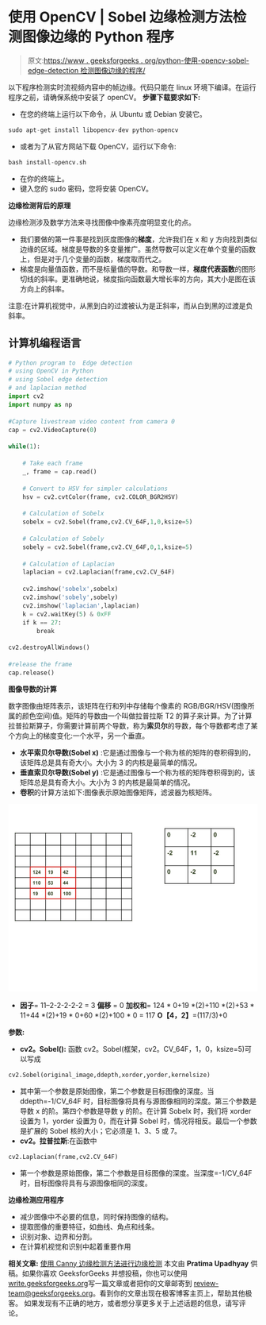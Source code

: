 # 使用 OpenCV | Sobel 边缘检测方法检测图像边缘的 Python 程序

> 原文:[https://www . geeksforgeeks . org/python-使用-opencv-sobel-edge-detection 检测图像边缘的程序/](https://www.geeksforgeeks.org/python-program-to-detect-the-edges-of-an-image-using-opencv-sobel-edge-detection/)

以下程序检测实时流视频内容中的帧边缘。代码只能在 linux 环境下编译。在运行程序之前，请确保系统中安装了 openCV。
**步骤下载要求如下:**

*   在您的终端上运行以下命令，从 Ubuntu 或 Debian 安装它。

```py
sudo apt-get install libopencv-dev python-opencv
```

*   或者为了从官方网站下载 OpenCV，运行以下命令:

```py
bash install-opencv.sh
```

*   在你的终端上。
*   键入您的 sudo 密码，您将安装 OpenCV。

**边缘检测背后的原理**

边缘检测涉及数学方法来寻找图像中像素亮度明显变化的点。

*   我们要做的第一件事是找到灰度图像的**梯度**，允许我们在 x 和 y 方向找到类似边缘的区域。梯度是导数的多变量推广。虽然导数可以定义在单个变量的函数上，但是对于几个变量的函数，梯度取而代之。
*   梯度是向量值函数，而不是标量值的导数。和导数一样，**梯度代表函数**的图形切线的斜率。更准确地说，梯度指向函数最大增长率的方向，其大小是图在该方向上的斜率。

注意:在计算机视觉中，从黑到白的过渡被认为是正斜率，而从白到黑的过渡是负斜率。

## 计算机编程语言

```py
# Python program to  Edge detection
# using OpenCV in Python
# using Sobel edge detection
# and laplacian method
import cv2
import numpy as np

#Capture livestream video content from camera 0
cap = cv2.VideoCapture(0)

while(1):

    # Take each frame
    _, frame = cap.read()

    # Convert to HSV for simpler calculations
    hsv = cv2.cvtColor(frame, cv2.COLOR_BGR2HSV)

    # Calculation of Sobelx
    sobelx = cv2.Sobel(frame,cv2.CV_64F,1,0,ksize=5)

    # Calculation of Sobely
    sobely = cv2.Sobel(frame,cv2.CV_64F,0,1,ksize=5)

    # Calculation of Laplacian
    laplacian = cv2.Laplacian(frame,cv2.CV_64F)

    cv2.imshow('sobelx',sobelx)
    cv2.imshow('sobely',sobely)
    cv2.imshow('laplacian',laplacian)
    k = cv2.waitKey(5) & 0xFF
    if k == 27:
        break

cv2.destroyAllWindows()

#release the frame
cap.release()
```

**图像导数的计算**

数字图像由矩阵表示，该矩阵在行和列中存储每个像素的 RGB/BGR/HSV(图像所属的颜色空间)值。矩阵的导数由一个叫做拉普拉斯 T2 的算子来计算。为了计算拉普拉斯算子，你需要计算前两个导数，称为**索贝尔**的导数，每个导数都考虑了某个方向上的梯度变化:一个水平，另一个垂直。

*   **水平索贝尔导数(Sobel x)** :它是通过图像与一个称为核的矩阵的卷积得到的，该矩阵总是具有奇大小。大小为 3 的内核是最简单的情况。
*   **垂直索贝尔导数(Sobel y)** :它是通过图像与一个称为核的矩阵卷积得到的，该矩阵总是具有奇大小。大小为 3 的内核是最简单的情况。
*   **卷积**的计算方法如下:图像表示原始图像矩阵，滤波器为核矩阵。

![Convolving an image with a kernel](img/7266eacd16c4a2ff2b995fc8066940a6.png)

*   **因子**= 11–2-2-2-2-2 = 3
    **偏移** = 0
    **加权和**= 124 * 0+19 *(2)+110 *(2)+53 * 11+44 *(2)+19 * 0+60 *(2)+100 * 0 = 117
    **O【4，2】**=(117/3)+0

**参数:**

*   **cv2。Sobel():** 函数 cv2。Sobel(框架，cv2。CV_64F，1，0，ksize=5)可以写成

```py
cv2.Sobel(original_image,ddepth,xorder,yorder,kernelsize)
```

*   其中第一个参数是原始图像，第二个参数是目标图像的深度。当 ddepth=-1/CV_64F 时，目标图像将具有与源图像相同的深度。第三个参数是导数 x 的阶。第四个参数是导数 y 的阶。在计算 Sobelx 时，我们将 xorder 设置为 1，yorder 设置为 0，而在计算 Sobel 时，情况将相反。最后一个参数是扩展的 Sobel 核的大小；它必须是 1、3、5 或 7。
*   **cv2。拉普拉斯**:在函数中

```py
cv2.Laplacian(frame,cv2.CV_64F)
```

*   第一个参数是原始图像，第二个参数是目标图像的深度。当深度=-1/CV_64F 时，目标图像将具有与源图像相同的深度。

**边缘检测应用程序**

*   减少图像中不必要的信息，同时保持图像的结构。
*   提取图像的重要特征，如曲线、角点和线条。
*   识别对象、边界和分割。
*   在计算机视觉和识别中起着重要作用

**相关文章:** [使用 Canny 边缘检测方法进行边缘检测](https://www.geeksforgeeks.org/real-time-edge-detection-using-opencv-python/)
本文由 **Pratima Upadhyay** 供稿。如果你喜欢 GeeksforGeeks 并想投稿，你也可以使用[write.geeksforgeeks.org](https://write.geeksforgeeks.org)写一篇文章或者把你的文章邮寄到 review-team@geeksforgeeks.org。看到你的文章出现在极客博客主页上，帮助其他极客。
如果发现有不正确的地方，或者想分享更多关于上述话题的信息，请写评论。
